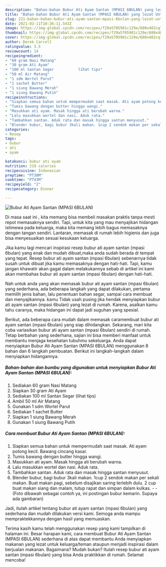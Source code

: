 ```yaml
---
description: "Bahan-bahan Bubur Ati Ayam Santan (MPASI 6BULAN) yang lezat Untuk Jualan"
title: "Bahan-bahan Bubur Ati Ayam Santan (MPASI 6BULAN) yang lezat Untuk Jualan"
slug: 221-bahan-bahan-bubur-ati-ayam-santan-mpasi-6bulan-yang-lezat-untuk-jualan
date: 2021-03-11T10:36:11.543Z
image: https://img-global.cpcdn.com/recipes/f29a5705981c129e/680x482cq70/bubur-ati-ayam-santan-mpasi-6bulan-foto-resep-utama.jpg
thumbnail: https://img-global.cpcdn.com/recipes/f29a5705981c129e/680x482cq70/bubur-ati-ayam-santan-mpasi-6bulan-foto-resep-utama.jpg
cover: https://img-global.cpcdn.com/recipes/f29a5705981c129e/680x482cq70/bubur-ati-ayam-santan-mpasi-6bulan-foto-resep-utama.jpg
author: Derek Carroll
ratingvalue: 3.5
reviewcount: 14
recipeingredient:
- "60 gram Nasi Matang"
- "30 gram Ati Ayam"
- "100 ml Santan Segar           lihat tips"
- "50 ml Air Matang"
- "1 sdm Wortel Parut"
- "1 sachet Butter"
- "1 siung Bawang Merah"
- "1 siung Bawang Putih"
recipeinstructions:
- "Siapkan semua bahan untuk mempermudah saat masak. Ati ayam potong kecil. Bawang cincang kasar."
- "Tumis bawang dengan butter hingga wangi."
- "Masukkan ati ayam. Masak hingga ati berubah warna."
- "Lalu masukkan wortel dan nasi. Aduk rata."
- "Tambahkan santan. Aduk rata dan masak hingga santan menyusut."
- "Blender bubur, bagi bubur 3kali makan. 1cup 2 sendok makan per sekali makan. Buat makan pagi, sebelum disajikan saring terlebih dulu. 2 cup buat makan siang dan malam, tutup rapat dan simpan dalam kulkas.  (Foto dibawah sebagai contoh ya, ini postingan bubur kemarin. Supaya ada gambaran)"
categories:
- Resep
tags:
- bubur
- ati
- ayam

katakunci: bubur ati ayam 
nutrition: 219 calories
recipecuisine: Indonesian
preptime: "PT30M"
cooktime: "PT43M"
recipeyield: "2"
recipecategory: Dinner

---
```



![Bubur Ati Ayam Santan (MPASI 6BULAN)](https://img-global.cpcdn.com/recipes/f29a5705981c129e/680x482cq70/bubur-ati-ayam-santan-mpasi-6bulan-foto-resep-utama.jpg)

Di masa  saat ini , kita memang bisa membeli masakan praktis tanpa mesti repot memasaknya sendiri. Tapi, untuk kita yang mau menyajikan hidangan istimewa pada keluarga, maka kita memang lebih bagus memasaknya dengan tangan sendiri. Lantaran, memasak di rumah lebih higienis dan juga bisa menyesuaikan sesuai kesukaan keluarga.

Jika kamu lagi mencari inspirasi resep bubur ati ayam santan (mpasi 6bulan) yang enak dan mudah dibuat,maka anda sudah berada di tempat yang tepat. Resep bubur ati ayam santan (mpasi 6bulan)  sebenarnya tidak susah untuk dibuat jika kamu memasaknya dengan hati-hati. Tapi, kamu jangan khawatir akan gagal dalam melakukannya 
sebab di artikel ini kami akan membahas bubur ati ayam santan (mpasi 6bulan) dengan hati-hati.  



Nah untuk anda yang akan memasak bubur ati ayam santan (mpasi 6bulan) yang sederhana, ada beberapa langkah yang dapat dilakukan, pertama memilih jenis bahan, lalu penentuan bahan segar, sampai cara membuat dan menyajikannya. kamu Tidak usah pusing jika hendak menyiapkan bubur ati ayam santan (mpasi 6bulan) yang lezat di rumah. Karena, asalkan kamu  tahu caranya, maka hidangan ini dapat jadi suguhan yang spesial.

Berikut, ada beberapa cara mudah dalam memasak caramembuat bubur ati ayam santan (mpasi 6bulan) yang siap dihidangkan. Sekarang, mari kita coba variasikan bubur ati ayam santan (mpasi 6bulan) sendiri di rumah. Tetap berbahan yang sederhana, sajian ini bisa memberi manfaat untuk membantu menjaga kesehatan tubuhmu sekeluarga. Anda dapat menyiapkan Bubur Ati Ayam Santan (MPASI 6BULAN) menggunakan 8 bahan dan 6 langkah pembuatan. Berikut ini langkah-langkah dalam menyiapkan hidangannya.

<!--inarticleads1-->

##### Bahan-bahan dan bumbu yang digunakan untuk menyiapkan Bubur Ati Ayam Santan (MPASI 6BULAN):

1. Sediakan 60 gram Nasi Matang
1. Siapkan 30 gram Ati Ayam
1. Sediakan 100 ml Santan Segar           (lihat tips)
1. Ambil 50 ml Air Matang
1. Gunakan 1 sdm Wortel Parut
1. Sediakan 1 sachet Butter
1. Siapkan 1 siung Bawang Merah
1. Gunakan 1 siung Bawang Putih




<!--inarticleads2-->

##### Cara membuat Bubur Ati Ayam Santan (MPASI 6BULAN):

1. Siapkan semua bahan untuk mempermudah saat masak. Ati ayam potong kecil. Bawang cincang kasar.
1. Tumis bawang dengan butter hingga wangi.
1. Masukkan ati ayam. Masak hingga ati berubah warna.
1. Lalu masukkan wortel dan nasi. Aduk rata.
1. Tambahkan santan. Aduk rata dan masak hingga santan menyusut.
1. Blender bubur, bagi bubur 3kali makan. 1cup 2 sendok makan per sekali makan. Buat makan pagi, sebelum disajikan saring terlebih dulu. 2 cup buat makan siang dan malam, tutup rapat dan simpan dalam kulkas. -  - (Foto dibawah sebagai contoh ya, ini postingan bubur kemarin. Supaya ada gambaran)




Jadi, itulah artikel tentang  bubur ati ayam santan (mpasi 6bulan)  yang sederhana dan mudah dilakukan versi kami. Semoga anda mampu mempraktekkannya dengan hasil yang memuaskan. 

Terima kasih kamu telah menggunakan resep yang kami tampilkan di halaman ini. Besar harapan kami, cara membuat  Bubur Ati Ayam Santan (MPASI 6BULAN) sederhana di atas dapat membantu Anda menyiapkan makanan yang lezat untuk keluarga/teman ataupun menjadi inspirasi dalam berjualan makanan. Bagaimana? Mudah bukan? Itulah resep bubur ati ayam santan (mpasi 6bulan) yang bisa Anda praktikkan di rumah. Selamat mencoba!

